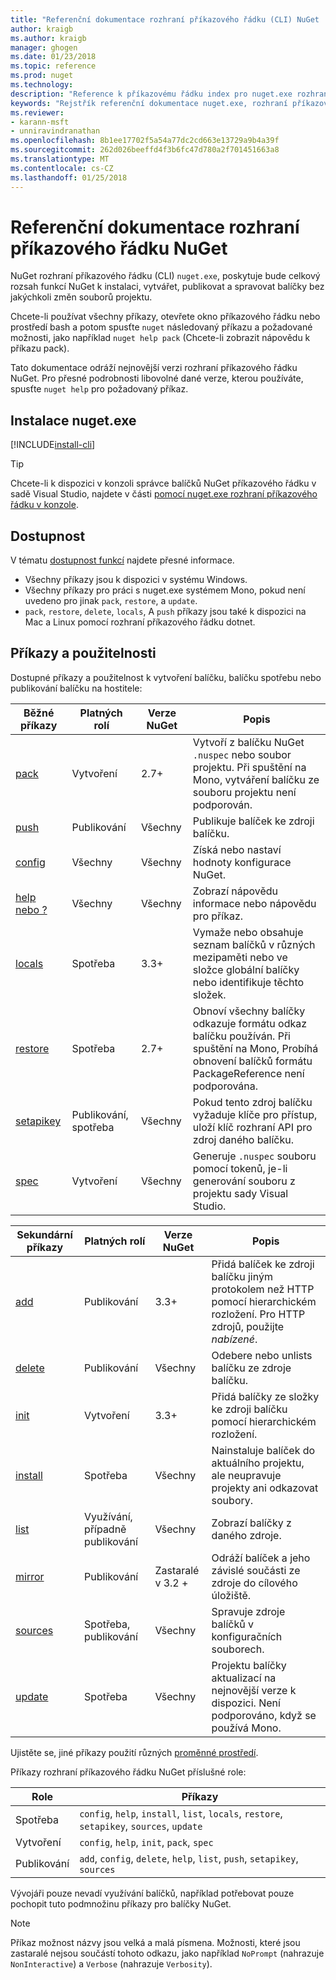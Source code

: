 ```yaml
---
title: "Referenční dokumentace rozhraní příkazového řádku (CLI) NuGet | Microsoft Docs"
author: kraigb
ms.author: kraigb
manager: ghogen
ms.date: 01/23/2018
ms.topic: reference
ms.prod: nuget
ms.technology: 
description: "Reference k příkazovému řádku index pro nuget.exe rozhraní příkazového řádku"
keywords: "Rejstřík referenční dokumentace nuget.exe, rozhraní příkazového řádku nuget.exe, nuget.exe rozhraní příkazového řádku, příkaz nuget"
ms.reviewer:
- karann-msft
- unniravindranathan
ms.openlocfilehash: 8b1ee17702f5a54a77dc2cd663e13729a9b4a39f
ms.sourcegitcommit: 262d026beeffd4f3b6fc47d780a2f701451663a8
ms.translationtype: MT
ms.contentlocale: cs-CZ
ms.lasthandoff: 01/25/2018
---
```

# <a name="nuget-cli-reference"></a>Referenční dokumentace rozhraní příkazového řádku NuGet

NuGet rozhraní příkazového řádku (CLI) `nuget.exe`, poskytuje bude celkový rozsah funkcí NuGet k instalaci, vytvářet, publikovat a spravovat balíčky bez jakýchkoli změn souborů projektu.

Chcete-li používat všechny příkazy, otevřete okno příkazového řádku nebo prostředí bash a potom spusťte `nuget` následovaný příkazu a požadované možnosti, jako například `nuget help pack` (Chcete-li zobrazit nápovědu k příkazu pack).

Tato dokumentace odráží nejnovější verzi rozhraní příkazového řádku NuGet. Pro přesné podrobnosti libovolné dané verze, kterou používáte, spusťte `nuget help` pro požadovaný příkaz.

## <a name="installing-nugetexe"></a>Instalace nuget.exe

[!INCLUDE[install-cli](../includes/install-cli.md)]

> [!Tip]
> Chcete-li k dispozici v konzoli správce balíčků NuGet příkazového řádku v sadě Visual Studio, najdete v části [pomocí nuget.exe rozhraní příkazového řádku v konzole](package-manager-console.md#using-the-nugetexe-cli-in-the-console).

## <a name="availability"></a>Dostupnost

V tématu [dostupnost funkcí](../install-nuget-client-tools.md#feature-availability) najdete přesné informace.

- Všechny příkazy jsou k dispozici v systému Windows.
- Všechny příkazy pro práci s nuget.exe systémem Mono, pokud není uvedeno pro jinak `pack`, `restore`, a `update`.
- `pack`, `restore`, `delete`, `locals`, A `push` příkazy jsou také k dispozici na Mac a Linux pomocí rozhraní příkazového řádku dotnet.

## <a name="commands-and-applicability"></a>Příkazy a použitelnosti

Dostupné příkazy a použitelnost k vytvoření balíčku, balíčku spotřebu nebo publikování balíčku na hostitele:

| Běžné příkazy | Platných rolí | Verze NuGet | Popis |
| --- | --- | --- | --- |
| [pack](cli-ref-pack.md) | Vytvoření | 2.7+ | Vytvoří z balíčku NuGet `.nuspec` nebo soubor projektu. Při spuštění na Mono, vytváření balíčku ze souboru projektu není podporován. |
| [push](cli-ref-push.md) | Publikování | Všechny | Publikuje balíček ke zdroji balíčku. |
| [config](cli-ref-config.md) | Všechny | Všechny | Získá nebo nastaví hodnoty konfigurace NuGet. |
| [help nebo ?](cli-ref-help.md) | Všechny | Všechny | Zobrazí nápovědu informace nebo nápovědu pro příkaz. |
| [locals](cli-ref-locals.md) | Spotřeba | 3.3+ | Vymaže nebo obsahuje seznam balíčků v různých mezipaměti nebo ve složce globální balíčky nebo identifikuje těchto složek. |
| [restore](cli-ref-restore.md) | Spotřeba | 2.7+ | Obnoví všechny balíčky odkazuje formátu odkaz balíčku používán. Při spuštění na Mono, Probíhá obnovení balíčků formátu PackageReference není podporována. |
| [setapikey](cli-ref-setapikey.md) | Publikování, spotřeba | Všechny | Pokud tento zdroj balíčku vyžaduje klíče pro přístup, uloží klíč rozhraní API pro zdroj daného balíčku. |
| [spec](cli-ref-spec.md) | Vytvoření | Všechny | Generuje `.nuspec` souboru pomocí tokenů, je-li generování souboru z projektu sady Visual Studio. |

| Sekundární příkazy | Platných rolí | Verze NuGet | Popis |
| --- | --- | --- | --- |
| [add](cli-ref-add.md) | Publikování | 3.3+ | Přidá balíček ke zdroji balíčku jiným protokolem než HTTP pomocí hierarchickém rozložení. Pro HTTP zdrojů, použijte *nabízené*. |
| [delete](cli-ref-delete.md) | Publikování | Všechny | Odebere nebo unlists balíčku ze zdroje balíčku. |
| [init](cli-ref-init.md) | Vytvoření | 3.3+ | Přidá balíčky ze složky ke zdroji balíčku pomocí hierarchickém rozložení. |
| [install](cli-ref-install.md) | Spotřeba | Všechny | Nainstaluje balíček do aktuálního projektu, ale neupravuje projekty ani odkazovat soubory. |
| [list](cli-ref-list.md) | Využívání, případně publikování | Všechny | Zobrazí balíčky z daného zdroje. |
| [mirror](cli-ref-mirror.md) | Publikování | Zastaralé v 3.2 + | Odráží balíček a jeho závislé součásti ze zdroje do cílového úložiště. |
| [sources](cli-ref-sources.md) | Spotřeba, publikování | Všechny | Spravuje zdroje balíčků v konfiguračních souborech. |
| [update](cli-ref-update.md) | Spotřeba | Všechny | Projektu balíčky aktualizací na nejnovější verze k dispozici. Není podporováno, když se používá Mono. |

Ujistěte se, jiné příkazy použití různých [proměnné prostředí](cli-ref-environment-variables.md).

Příkazy rozhraní příkazového řádku NuGet příslušné role:

| Role | Příkazy |
| --- | --- |
| Spotřeba | `config`, `help`, `install`, `list`, `locals`, `restore`, `setapikey`, `sources`, `update` |
| Vytvoření | `config`, `help`, `init`, `pack`, `spec` |
| Publikování | `add`, `config`, `delete`, `help`, `list`, `push`, `setapikey`, `sources` |

Vývojáři pouze nevadí využívání balíčků, například potřebovat pouze pochopit tuto podmnožinu příkazy pro balíčky NuGet.

> [!Note]
> Příkaz možnost názvy jsou velká a malá písmena. Možnosti, které jsou zastaralé nejsou součástí tohoto odkazu, jako například `NoPrompt` (nahrazuje `NonInteractive`) a `Verbose` (nahrazuje `Verbosity`).
